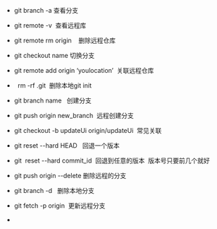 + git branch -a 查看分支

+ git remote -v  查看远程库

+ git remote rm origin    删除远程仓库

+ git  checkout name 切换分支

+  git remote add origin ‘youlocation’  关联远程仓库
+   rm -rf .git  删除本地git init 

+  git branch  name   创建分支

+  git push origin new_branch  远程创建分支
+ git checkout -b updateUi origin/updateUi  常见关联
+ git  reset --hard HEAD   回退一个版本 
+ git  reset --hard commit_id  回退到任意的版本  版本号只要前几个就好 
+ git push origin --delete <BranchName> 删除远程的分支
+ git branch -d <BranchName>   删除本地分支
+ git fetch -p origin  更新远程分支  
 
+ 




 
 
 
 

